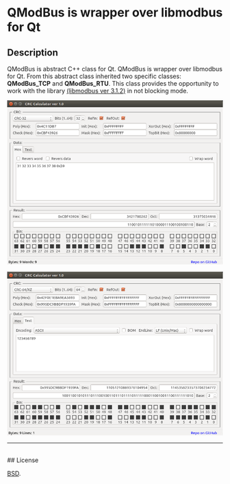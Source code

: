 # QModBus is wrapper over libmodbus for Qt


## Description
QModBus is abstract C++ class for Qt. QModBus is wrapper over libmodbus for Qt. 
From this abstract class inherited two specific classes: **QModBus_TCP** and **QModBus_RTU**. 
This class provides the opportunity to work with the library [(libmodbus ver 3.1.2)](http://www.libmodbus.org) in not blocking mode.


![Hex_tab](./screenshots/Hex_tab.png)

![Text_tab](./screenshots/Text_tab.png)


***
<br/>
## License

[BSD](./LICENSE).
